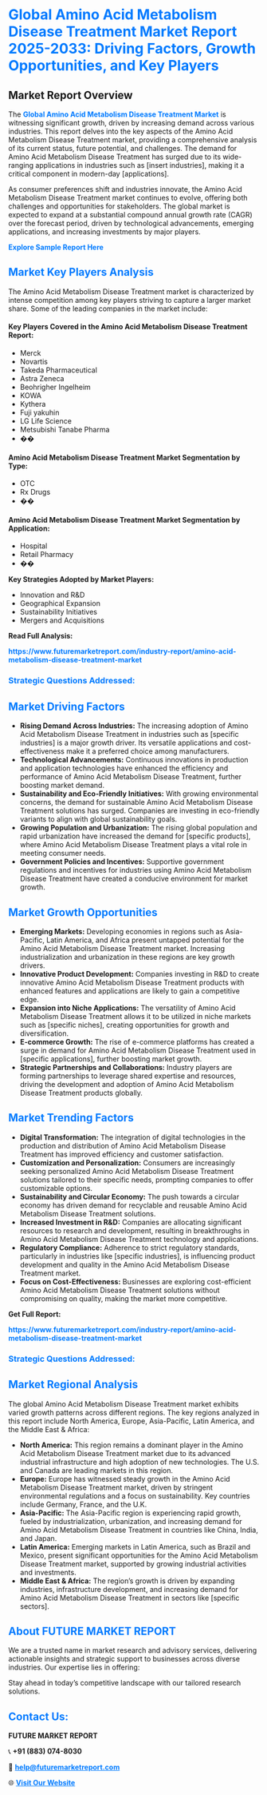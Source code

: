 <h1 style="color: #007BFF;">Global Amino Acid Metabolism Disease Treatment Market Report 2025-2033: Driving Factors, Growth Opportunities, and Key Players</h1>

<section id="overview">
<h2>Market Report Overview</h2>
<p>The <a href="https://www.futuremarketreport.com/industry-report/amino-acid-metabolism-disease-treatment-market" style="color: #007BFF; text-decoration: none;"><strong>Global Amino Acid Metabolism Disease Treatment Market</strong></a> is witnessing significant growth, driven by increasing demand across various industries. This report delves into the key aspects of the Amino Acid Metabolism Disease Treatment market, providing a comprehensive analysis of its current status, future potential, and challenges. The demand for Amino Acid Metabolism Disease Treatment has surged due to its wide-ranging applications in industries such as [insert industries], making it a critical component in modern-day [applications].</p>
<p>As consumer preferences shift and industries innovate, the Amino Acid Metabolism Disease Treatment market continues to evolve, offering both challenges and opportunities for stakeholders. The global market is expected to expand at a substantial compound annual growth rate (CAGR) over the forecast period, driven by technological advancements, emerging applications, and increasing investments by major players.</p>
</section>

<section id="overview">
<p><a href="https://www.futuremarketreport.com/request-sample/reportId=113764" style="color: #007BFF; text-decoration: none;"><strong>Explore Sample Report Here</strong></a></p>
</section>

<section id="key-players">
<h2 style="color: #007BFF;">Market Key Players Analysis</h2>
<p>The Amino Acid Metabolism Disease Treatment market is characterized by intense competition among key players striving to capture a larger market share. Some of the leading companies in the market include:</p>
<h4>Key Players Covered in the Amino Acid Metabolism Disease Treatment Report:</h4>
<ul><li>Merck</li><li>Novartis</li><li>Takeda Pharmaceutical</li><li>Astra Zeneca</li><li>Beohrigher Ingelheim</li><li>KOWA</li><li>Kythera</li><li>Fuji yakuhin</li><li>LG Life Science</li><li>Metsubishi Tanabe Pharma</li><li>��</li></ul>
<h4>Amino Acid Metabolism Disease Treatment Market Segmentation by Type:</h4>
<ul><li>OTC</li><li>Rx Drugs</li><li>��</li></ul>

<h4>Amino Acid Metabolism Disease Treatment Market Segmentation by Application:</h4>
<ul><li>Hospital</li><li>Retail Pharmacy</li><li>��</li></ul>
<p><strong>Key Strategies Adopted by Market Players:</strong></p>
<ul>
<li>Innovation and R&D</li>
<li>Geographical Expansion</li>
<li>Sustainability Initiatives</li>
<li>Mergers and Acquisitions</li>
</ul>
</section>

<section>
<p><strong>Read Full Analysis: </strong></p><a href="https://www.futuremarketreport.com/industry-report/amino-acid-metabolism-disease-treatment-market" style="color: #007BFF; text-decoration: none;"><strong>https://www.futuremarketreport.com/industry-report/amino-acid-metabolism-disease-treatment-market</strong></a>
<h3 style="color: #007BFF;">Strategic Questions Addressed:</h3>
</section>

<section id="driving-factors">
<h2 style="color: #007BFF;">Market Driving Factors</h2>
<ul>
<li><strong>Rising Demand Across Industries:</strong> The increasing adoption of Amino Acid Metabolism Disease Treatment in industries such as [specific industries] is a major growth driver. Its versatile applications and cost-effectiveness make it a preferred choice among manufacturers.</li>
<li><strong>Technological Advancements:</strong> Continuous innovations in production and application technologies have enhanced the efficiency and performance of Amino Acid Metabolism Disease Treatment, further boosting market demand.</li>
<li><strong>Sustainability and Eco-Friendly Initiatives:</strong> With growing environmental concerns, the demand for sustainable Amino Acid Metabolism Disease Treatment solutions has surged. Companies are investing in eco-friendly variants to align with global sustainability goals.</li>
<li><strong>Growing Population and Urbanization:</strong> The rising global population and rapid urbanization have increased the demand for [specific products], where Amino Acid Metabolism Disease Treatment plays a vital role in meeting consumer needs.</li>
<li><strong>Government Policies and Incentives:</strong> Supportive government regulations and incentives for industries using Amino Acid Metabolism Disease Treatment have created a conducive environment for market growth.</li>
</ul>
</section>

<section id="growth-opportunities">
<h2 style="color: #007BFF;">Market Growth Opportunities</h2>
<ul>
<li><strong>Emerging Markets:</strong> Developing economies in regions such as Asia-Pacific, Latin America, and Africa present untapped potential for the Amino Acid Metabolism Disease Treatment market. Increasing industrialization and urbanization in these regions are key growth drivers.</li>
<li><strong>Innovative Product Development:</strong> Companies investing in R&D to create innovative Amino Acid Metabolism Disease Treatment products with enhanced features and applications are likely to gain a competitive edge.</li>
<li><strong>Expansion into Niche Applications:</strong> The versatility of Amino Acid Metabolism Disease Treatment allows it to be utilized in niche markets such as [specific niches], creating opportunities for growth and diversification.</li>
<li><strong>E-commerce Growth:</strong> The rise of e-commerce platforms has created a surge in demand for Amino Acid Metabolism Disease Treatment used in [specific applications], further boosting market growth.</li>
<li><strong>Strategic Partnerships and Collaborations:</strong> Industry players are forming partnerships to leverage shared expertise and resources, driving the development and adoption of Amino Acid Metabolism Disease Treatment products globally.</li>
</ul>
</section>

<section id="trending-factors">
<h2 style="color: #007BFF;">Market Trending Factors</h2>
<ul>
<li><strong>Digital Transformation:</strong> The integration of digital technologies in the production and distribution of Amino Acid Metabolism Disease Treatment has improved efficiency and customer satisfaction.</li>
<li><strong>Customization and Personalization:</strong> Consumers are increasingly seeking personalized Amino Acid Metabolism Disease Treatment solutions tailored to their specific needs, prompting companies to offer customizable options.</li>
<li><strong>Sustainability and Circular Economy:</strong> The push towards a circular economy has driven demand for recyclable and reusable Amino Acid Metabolism Disease Treatment solutions.</li>
<li><strong>Increased Investment in R&D:</strong> Companies are allocating significant resources to research and development, resulting in breakthroughs in Amino Acid Metabolism Disease Treatment technology and applications.</li>
<li><strong>Regulatory Compliance:</strong> Adherence to strict regulatory standards, particularly in industries like [specific industries], is influencing product development and quality in the Amino Acid Metabolism Disease Treatment market.</li>
<li><strong>Focus on Cost-Effectiveness:</strong> Businesses are exploring cost-efficient Amino Acid Metabolism Disease Treatment solutions without compromising on quality, making the market more competitive.</li>
</ul>
</section>

<section>
<p><strong>Get Full Report: </strong></p><a href="https://www.futuremarketreport.com/industry-report/amino-acid-metabolism-disease-treatment-market" style="color: #007BFF; text-decoration: none;"><strong>https://www.futuremarketreport.com/industry-report/amino-acid-metabolism-disease-treatment-market</strong></a>
<h3 style="color: #007BFF;">Strategic Questions Addressed:</h3>
</section>


<section id="regional-analysis">
<h2 style="color: #007BFF;">Market Regional Analysis</h2>
<p>The global Amino Acid Metabolism Disease Treatment market exhibits varied growth patterns across different regions. The key regions analyzed in this report include North America, Europe, Asia-Pacific, Latin America, and the Middle East & Africa:</p>
<ul>
<li><strong>North America:</strong> This region remains a dominant player in the Amino Acid Metabolism Disease Treatment market due to its advanced industrial infrastructure and high adoption of new technologies. The U.S. and Canada are leading markets in this region.</li>
<li><strong>Europe:</strong> Europe has witnessed steady growth in the Amino Acid Metabolism Disease Treatment market, driven by stringent environmental regulations and a focus on sustainability. Key countries include Germany, France, and the U.K.</li>
<li><strong>Asia-Pacific:</strong> The Asia-Pacific region is experiencing rapid growth, fueled by industrialization, urbanization, and increasing demand for Amino Acid Metabolism Disease Treatment in countries like China, India, and Japan.</li>
<li><strong>Latin America:</strong> Emerging markets in Latin America, such as Brazil and Mexico, present significant opportunities for the Amino Acid Metabolism Disease Treatment market, supported by growing industrial activities and investments.</li>
<li><strong>Middle East & Africa:</strong> The region’s growth is driven by expanding industries, infrastructure development, and increasing demand for Amino Acid Metabolism Disease Treatment in sectors like [specific sectors].</li>
</ul>
</section>

<footer>
<h2 style="color: #007BFF;">About FUTURE MARKET REPORT</h2>
<p>We are a trusted name in market research and advisory services, delivering actionable insights and strategic support to businesses across diverse industries. Our expertise lies in offering:</p>

<p>Stay ahead in today’s competitive landscape with our tailored research solutions.</p>

<h2 style="color: #007BFF;">Contact Us:</h2>
<p><strong>FUTURE MARKET REPORT</strong></p>
<p>📞 <strong>+91 (883) 074-8030</strong></p>
<p>📧 <strong><a href="mailto:help@futuremarketreport.com" style="color: #007BFF;">help@futuremarketreport.com</a></strong></p>
<p>🌐 <strong><a href="https://www.futuremarketreport.com/" style="color: #007BFF;">Visit Our Website</a></strong></p>
</footer>